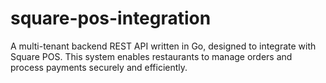 # square-pos-integration
A multi-tenant backend REST API written in Go, designed to integrate with Square POS. This system enables restaurants to manage orders and process payments securely and efficiently.
